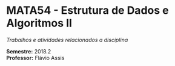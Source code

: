 # MATA54 - Estrutura de Dados e Algoritmos II
*Trabalhos e atividades relacionados a disciplina*  

**Semestre:** 2018.2  
**Professor:** Flávio Assis